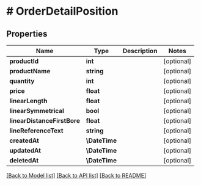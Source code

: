 # # OrderDetailPosition

## Properties

Name | Type | Description | Notes
------------ | ------------- | ------------- | -------------
**productId** | **int** |  | [optional]
**productName** | **string** |  | [optional]
**quantity** | **int** |  | [optional]
**price** | **float** |  | [optional]
**linearLength** | **float** |  | [optional]
**linearSymmetrical** | **bool** |  | [optional]
**linearDistanceFirstBore** | **float** |  | [optional]
**lineReferenceText** | **string** |  | [optional]
**createdAt** | **\DateTime** |  | [optional]
**updatedAt** | **\DateTime** |  | [optional]
**deletedAt** | **\DateTime** |  | [optional]

[[Back to Model list]](../../README.md#models) [[Back to API list]](../../README.md#endpoints) [[Back to README]](../../README.md)
